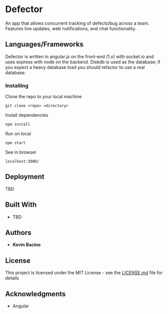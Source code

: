 # Defector

An app that allows concurrent tracking of defects/bug across a team. Features live updates, web notifications, and chat functionality. 

## Languages/Frameworks

Defector is written in angular.js on the front-end (1.x) with socket.io and uses express with node on the backend. Diskdb is used as the database; if you expect a heavy database load you should refactor to use a real database.


### Installing

Clone the repo to your local machine

```
git clone <repo> <directory>
```

Install dependencies

```
npm install
```

Run on local
```
npm start
```

See in browser
```
localhost:3000/
```


## Deployment

TBD
## Built With

* TBD


## Authors

* **Kevin Bacino** 


## License

This project is licensed under the MIT License - see the [LICENSE.md](LICENSE.md) file for details

## Acknowledgments

* Angular
